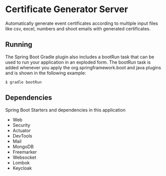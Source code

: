 # Certificate Generator Server

Automatically generate event certificates according to multiple input files like csv, excel, numbers and shoot emails with generated certificates.

## Running

The Spring Boot Gradle plugin also includes a bootRun task that can be used to run your application in an exploded form. The bootRun task is added whenever you apply the org.springframework.boot and java plugins and is shown in the following example:

```
$ gradle bootRun
```

## Dependencies

Spring Boot Starters and dependencies in this application

- Web
- Security
- Actuator
- DevTools
- Mail
- MongoDB
- Freemarker
- Websocket
- Lombok
- Keycloak
